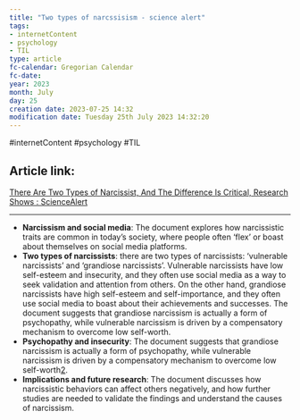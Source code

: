 ```yaml
---
title: "Two types of narcssisism - science alert"
tags:
- internetContent
- psychology
- TIL
type: article
fc-calendar: Gregorian Calendar
fc-date: 
year: 2023
month: July
day: 25
creation date: 2023-07-25 14:32
modification date: Tuesday 25th July 2023 14:32:20
---
```


#internetContent  #psychology #TIL
## Article link:
[There Are Two Types of Narcissist, And The Difference Is Critical, Research Shows : ScienceAlert](https://www.sciencealert.com/there-are-two-types-of-narcissist-and-the-difference-is-critical-research-shows)
_____
- **Narcissism and social media**: The document explores how narcissistic traits are common in today’s society, where people often ‘flex’ or boast about themselves on social media platforms.
- **Two types of narcissists**: there are two types of narcissists: ‘vulnerable narcissists’ and ‘grandiose narcissists’. Vulnerable narcissists have low self-esteem and insecurity, and they often use social media as a way to seek validation and attention from others. On the other hand, grandiose narcissists have high self-esteem and self-importance, and they often use social media to boast about their achievements and successes. The document suggests that grandiose narcissism is actually a form of psychopathy, while vulnerable narcissism is driven by a compensatory mechanism to overcome low self-worth.
- **Psychopathy and insecurity**: The document suggests that grandiose narcissism is actually a form of psychopathy, while vulnerable narcissism is driven by a compensatory mechanism to overcome low self-worth[2](https://edgeservices.bing.com/edgesvc/chat?udsframed=1&form=SHORUN&clientscopes=chat,noheader,channelstable,&shellsig=b5a019f29d887b7c05538e3f4f313d17c41cdc11&setlang=en-US&darkschemeovr=1#sjevt%7CDiscover.Chat.SydneyClickPageCitation%7Cadpclick%7C1%7C7d7f78d4-4b5d-4cef-adec-de6d5dd7c03d).
- **Implications and future research**: The document discusses how narcissistic behaviors can affect others negatively, and how further studies are needed to validate the findings and understand the causes of narcissism.
